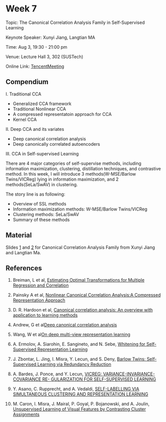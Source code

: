 # Week 7

Topic: The Canonical Correlation Analysis Family in Self-Supervised Learning

Keynote Speaker: Xunyi Jiang, Langtian MA

Time: Aug 3, 19:30 - 21:00 pm

Venue: Lecture Hall 3, 302 (SUSTech)

Online Link: [TencentMeeting](https://meeting.tencent.com/dm/ciI4lpALLhxz)

## Compendium

I. Traditional CCA

- Generalized CCA framework
- Traditional Nonlinear CCA
- A compressed representatoin approach for CCA
- Kernel CCA



II. Deep CCA and its variates

- Deep canonical correlation analysis
- Deep canonically correlated autoencoders



III. CCA in Self-supervised Learning

There are 4 major categories of self-supervise methods, including information maximization, clustering, distillation techniques, and contrastive method. In this week, I will introduce 3 methods(W-MSE/Barlow Twins/VICReg) lying in information maximization, and 2 methods(SeLa/SwAV) in clustering.

The story line is as following:

- Overview of SSL methods
- Information maximization methods: W-MSE/Barlow Twins/VICReg
- Clustering methods: SeLa/SwAV
- Summary of these methods

## Material

Slides [1](https://nbviewer.org/github/niusj03/23summer/blob/master/content/docs/pdfs/Week7_Jiang.pdf) and [2](https://nbviewer.org/github/niusj03/23summer/blob/master/content/docs/pdfs/Week7_Ma.pdf) for Canonical Correlation Analysis Family from Xunyi Jiang and Langtian Ma.

## References

1. Breiman, L et al, [Estimating Optimal Transformations for Multiple Regression and Correlation](https://users.soe.ucsc.edu/~draper/eBay-Google-2013-breiman-friedman-1985.pdf)
2. Painsky A et al, [Nonlinear Canonical Correlation Analysis:A Compressed Representation Approach](https://www.mdpi.com/1099-4300/22/2/208)
3. D. R. Hardoon et al, [Canonical correlation analysis: An overview with application to learning methods](https://ieeexplore.ieee.org/abstract/document/6788402/)
4. Andrew, G et al[Deep canonical correlation analysis](https://proceedings.mlr.press/v28/andrew13.html)
5. Wang, W et al[On deep multi-view representation learning](http://proceedings.mlr.press/v37/wangb15.html)

6. A. Ermolov, A. Siarohin, E. Sangineto, and N. Sebe, [Whitening for Self-Supervised Representation Learning](https://arxiv.org/pdf/2007.06346.pdf)

7. J. Zbontar, L. Jing, I. Misra, Y. Lecun, and S. Deny, [Barlow Twins: Self-Supervised Learning via Redundancy Reduction](https://arxiv.org/pdf/2103.03230.pdf)

8. A. Bardes, J. Ponce, and Y. Lecun,  [VICREG: VARIANCE-INVARIANCE-COVARIANCE RE- GULARIZATION FOR SELF-SUPERVISED LEARNING](https://arxiv.org/pdf/2105.04906.pdf)

9. Y. Asano, C. Rupprecht, and A. Vedaldi, [SELF-LABELLING VIA SIMULTANEOUS CLUSTERING AND REPRESENTATION LEARNING](https://arxiv.org/pdf/1911.05371.pdf)

10. M. Caron, I. Misra, J. Mairal, P. Goyal, P. Bojanowski, and A. Joulin, [Unsupervised Learning of Visual Features by Contrasting Cluster Assignments](https://arxiv.org/pdf/2006.09882.pdf)
